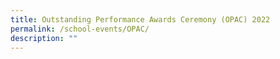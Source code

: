 ```yaml
---
title: Outstanding Performance Awards Ceremony (OPAC) 2022
permalink: /school-events/OPAC/
description: ""
---
```

